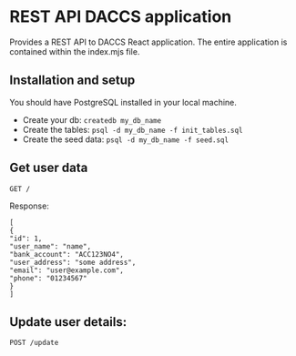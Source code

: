 # REST API DACCS application

Provides a REST API to DACCS React application.
The entire application is contained within the index.mjs file.

## Installation and setup

You should have PostgreSQL installed in your local machine.

- Create your db:
  `createdb my_db_name`
- Create the tables:
  `psql -d my_db_name -f init_tables.sql`
- Create the seed data:
  `psql -d my_db_name -f seed.sql`

## Get user data

`GET /`

Response:

```
[
{
"id": 1,
"user_name": "name",
"bank_account": "ACC123NO4",
"user_address": "some address",
"email": "user@example.com",
"phone": "01234567"
}
]
```

## Update user details:

`POST /update`

